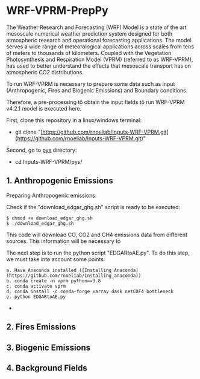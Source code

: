 # WRF-VPRM-PrepPy

The Weather Research and Forecasting (WRF) Model is a state of the art mesoscale numerical weather prediction system designed for both atmospheric research and operational forecasting applications. The model serves a wide range of meteorological applications across scales from tens of meters to thousands of kilometers. Coupled with the Vegetation Photosynthesis and Respiration Model (VPRM) (referred to as WRF-VPRM), has used to better understand the effects that mesoscale transport has on atmospheric CO2 distributions.

To run WRF-VPRM is necessary to prepare some data such as input (Anthropogenic, Fires and Biogenic Emissions) and Boundary conditions.

Therefore, a pre-processing tô obtain the input fields tô run WRF-VPRM v4.2.1 model is executed here.

First, clone this repository in a linux/windows terminal:
- git clone "[https://github.com/rnoeliab/Inputs-WRF-VPRM.git](https://github.com/rnoeliab/Inputs-WRF-VPRM.git)"

Second, go to [pys](https://github.com/rnoeliab/Inputs-WRF-VPRM/tree/main/pys) directory:
- cd  Inputs-WRF-VPRM/pys/ 

## 1. Anthropogenic Emissions
Preparing Anthropogenic emissions: 

Check if the "download_edgar_ghg.sh" script is ready to be executed:
```
$ chmod +x download_edgar_ghg.sh
$ ./download_edgar_ghg.sh
```
This code will download CO, CO2 and CH4 emissions data from different sources. This information will be necessary to 

The next step is to run the python script "EDGARtoAE.py". To do this step, we must take into account some points:

```
a. Have Anaconda installed ([Installing Anaconda](https://github.com/rnoeliab/Installing_anaconda))
b. conda create -n vprm python==3.8 
c. conda activate vprm
d. conda install -c conda-forge xarray dask netCDF4 bottleneck
e. python EDGARtoAE.py
```
-  


## 2. Fires Emissions



## 3. Biogenic Emissions

## 4. Background Fields

